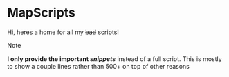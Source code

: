 # MapScripts
Hi, heres a home for all my ~~bad~~ scripts!
>[!NOTE]
>**I only provide the important *snippets*** instead of a full script. This is mostly to show a couple lines rather than 500+ on top of other reasons
